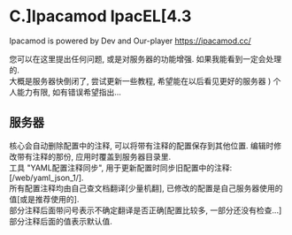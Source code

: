 # C.]Ipacamod IpacEL[4.3
Ipacamod is powered by Dev and Our-player https://ipacamod.cc/

您可以在这里提出任何问题, 或是对服务器的功能增强. 如果我能看到一定会处理的.  
大概是服务器快倒闭了, 尝试更新一些教程, 希望能在以后看见更好的服务器 ) 个人能力有限, 如有错误希望指出...

## 服务器
核心会自动删除配置中的注释, 可以将带有注释的配置保存到其他位置. 编辑时修改带有注释的那份, 应用时覆盖到服务器目录里.  
工具 "YAML配置注释同步", 用于更新配置时同步旧配置中的注释: [/web/yaml_json_1/].  
所有配置注释均由自己查文档翻译[少量机翻], 已修改的配置是自己服务器使用的值[或是推荐使用的].  
部分注释后面带问号表示不确定翻译是否正确[配置比较多, 一部分还没有检查...]部分注释后面的值表示默认值.  

